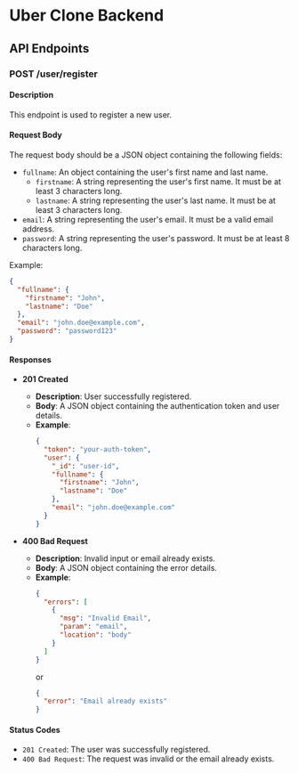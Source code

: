 # Uber Clone Backend

## API Endpoints

### POST /user/register

#### Description
This endpoint is used to register a new user.

#### Request Body
The request body should be a JSON object containing the following fields:
- `fullname`: An object containing the user's first name and last name.
  - `firstname`: A string representing the user's first name. It must be at least 3 characters long.
  - `lastname`: A string representing the user's last name. It must be at least 3 characters long.
- `email`: A string representing the user's email. It must be a valid email address.
- `password`: A string representing the user's password. It must be at least 8 characters long.

Example:
```json
{
  "fullname": {
    "firstname": "John",
    "lastname": "Doe"
  },
  "email": "john.doe@example.com",
  "password": "password123"
}
```

#### Responses

- **201 Created**
  - **Description**: User successfully registered.
  - **Body**: A JSON object containing the authentication token and user details.
  - **Example**:
    ```json
    {
      "token": "your-auth-token",
      "user": {
        "_id": "user-id",
        "fullname": {
          "firstname": "John",
          "lastname": "Doe"
        },
        "email": "john.doe@example.com"
      }
    }
    ```

- **400 Bad Request**
  - **Description**: Invalid input or email already exists.
  - **Body**: A JSON object containing the error details.
  - **Example**:
    ```json
    {
      "errors": [
        {
          "msg": "Invalid Email",
          "param": "email",
          "location": "body"
        }
      ]
    }
    ```
    or
    ```json
    {
      "error": "Email already exists"
    }
    ```

#### Status Codes
- `201 Created`: The user was successfully registered.
- `400 Bad Request`: The request was invalid or the email already exists.
